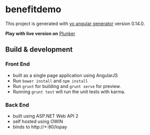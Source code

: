 # benefitdemo

This project is generated with [yo angular generator](https://github.com/yeoman/generator-angular)
version 0.14.0.

**Play with live version on** [Plunker](http://embed.plnkr.co/DOBU57oebpLMxX9dbdMq/)

## Build & development

### Front End

* built as a single page application using AngularJS
* Run `bower install` and `npm install`
* Run `grunt` for building and `grunt serve` for preview.
* Running `grunt test` will run the unit tests with karma.

### Back End

* built using ASP.NET Web API 2
* self hosted using OWIN
* binds to http://+:80/lopay

